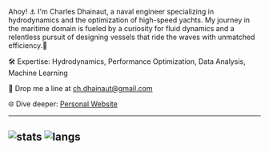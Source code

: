Ahoy! ⚓ I'm Charles Dhainaut, a naval engineer specializing in hydrodynamics and the optimization of high-speed yachts. My journey in the maritime domain is fueled by a curiosity for fluid dynamics and a relentless pursuit of designing vessels that ride the waves with unmatched efficiency.🌊

🛠️ Expertise: Hydrodynamics, Performance Optimization, Data Analysis, Machine Learning

📧 Drop me a line at [ch.dhainaut@gmail.com](mailto:ch.dhainaut@gmail.com)

🌐 Dive deeper: [Personal Website](https://cdhainaut.github.io)

-----
![stats](https://github-readme-stats.vercel.app/api?username=cdhainaut&show_icons=true&count_private=true)
![langs](https://github-readme-stats.vercel.app/api/top-langs/?username=cdhainaut&hide=HTML,CSS,SCSS,jupyter%20notebook,g-code&layout=compact)
-----
